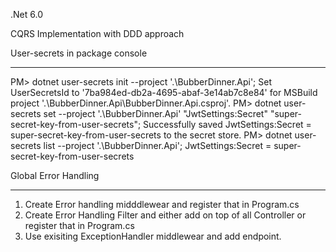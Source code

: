 .Net 6.0

CQRS Implementation with DDD approach



User-secrets in package console

--------------------
PM> dotnet user-secrets init --project '.\BubberDinner.Api';
Set UserSecretsId to '7ba984ed-db2a-4695-abaf-3e14ab7c8e84' for MSBuild project '.\BubberDinner.Api\BubberDinner.Api.csproj'.
PM> dotnet user-secrets set --project '.\BubberDinner.Api' "JwtSettings:Secret" "super-secret-key-from-user-secrets";
Successfully saved JwtSettings:Secret = super-secret-key-from-user-secrets to the secret store.
PM> dotnet user-secrets list --project '.\BubberDinner.Api';
JwtSettings:Secret = super-secret-key-from-user-secrets



Global Error Handling

------------------------------
1. Create Error handling midddlewear and register that in Program.cs
2. Create Error Handling Filter and either add on top of all Controller or register that in Program.cs
3. Use exisiting ExceptionHandler middlewear and add endpoint.
